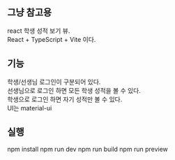 ## 그냥 참고용
react 학생 성적 보기 뷰.<br>
React + TypeScript + Vite 이다.<br>

## 기능
학생/선생님 로그인이 구분되어 있다.<br>
선생님으로 로그인 하면 모든 학생 성적을 볼 수 있다.<br>
학생으로 로그인 하면 자기 성적만 볼 수 있다.<br>
UI는 material-ui<br>

## 실행
npm install
npm run dev
npm run build
npm run preview